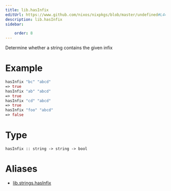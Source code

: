 ```yaml
---
title: lib.hasInfix
editUrl: https://www.github.com/nixos/nixpkgs/blob/master/undefined#L449C14
description: lib.hasInfix
sidebar:

    order: 8
---
```


Determine whether a string contains the given infix

# Example

```nix
hasInfix "bc" "abcd"
=> true
hasInfix "ab" "abcd"
=> true
hasInfix "cd" "abcd"
=> true
hasInfix "foo" "abcd"
=> false
```

# Type

```
hasInfix :: string -> string -> bool
```


# Aliases

- [lib.strings.hasInfix](/nix-doc-comments/reference/lib/strings/lib-strings-hasinfix)


